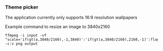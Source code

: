 ### Theme picker

The application currently only supports 16:9 resolution wallpapers

Example command to resize an image to 3840x2160
```
ffmpeg -i input -vf "scale='if(gt(a,3840/2160),-1,3840)':'if(gt(a,3840/2160),2160,-1)':flags=lanczos,crop=3840:2160" -c:v png output
```
